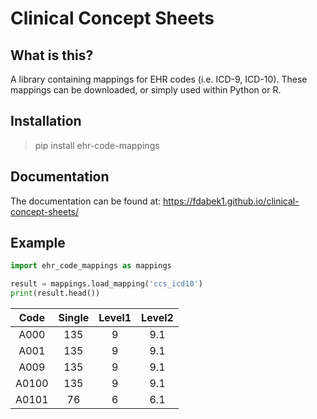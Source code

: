 # Clinical Concept Sheets

## What is this?

A library containing mappings for EHR codes (i.e. ICD-9, ICD-10). These mappings can be downloaded, or simply used within Python or R.

## Installation

> pip install ehr-code-mappings

## Documentation

The documentation can be found at: https://fdabek1.github.io/clinical-concept-sheets/

## Example

```python
import ehr_code_mappings as mappings

result = mappings.load_mapping('ccs_icd10')
print(result.head())
```

|  Code | Single | Level1 | Level2 |
|:-----:|:------:|:------:|:------:|
|  A000 |   135  |    9   |   9.1  |
|  A001 |   135  |    9   |   9.1  |
|  A009 |   135  |    9   |   9.1  |
| A0100 |   135  |    9   |   9.1  |
| A0101 |   76   |    6   |   6.1  |